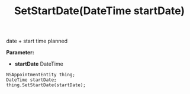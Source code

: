 ﻿---
uid: crmscript_ref_NSAppointmentEntity_SetStartDate
title: SetStartDate(DateTime startDate)
intellisense: NSAppointmentEntity.SetStartDate
keywords: NSAppointmentEntity, GetStartDate
so.topic: reference
---

date + start time planned

**Parameter:** 
 - **startDate** DateTime

```crmscript
NSAppointmentEntity thing;
DateTime startDate;
thing.SetStartDate(startDate);
```

